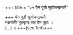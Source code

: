 +++
title = "०५ येन पूतौ सूर्याचन्द्रमसौ"

+++
येन पूतौ सूर्याचन्द्रमसौ  
नक्षत्राणि भूतकृतः सह येन पूताः ।  
(…) ॥ +++(see 1cd)+++